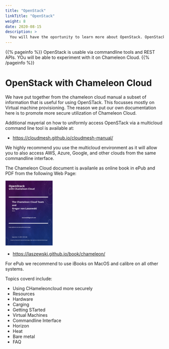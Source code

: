 ```yaml
---
title: "OpenStack"
linkTitle: "OpenStack"
weight: 8
date: 2020-08-15
description: >
  You will have the oportunity to learn more about OpenStack. OpenStack is a Cloud toolkit allowing you to do Bare metal and virtual machine provisioning. Show your user how to work through some end to end examples.
---
```


{{% pageinfo %}}
OpenStack is usable via commandline tools and REST APIs. YOu will be able to experiment with it on Chameleon Cloud. 
{{% /pageinfo %}}

# OpenStack with Chameleon Cloud

We have put together from the chameleon cloud manual a subset of
information that is useful for using OpenSTack. This focusses mostly
on Virtual machine provisioning. The reason we put our own
documentation here is to promote more secure utilization of Chameleon
Cloud.

Additional mayerial on how to uniformly access OpenSTack via a multicloud command line tool is available at:

* https://cloudmesh.github.io/cloudmesh-manual/

We highly recommend you use the multicloud environment as it will
allow you to also access AWS, Azure, Google, and other clouds from the
same commandline interface.


The Chameleon Cloud document is availanle as online book in ePub and PDF from the
following Web Page:

[<img class="special-img-class" style="width:30%" src="https://raw.githubusercontent.com/laszewski/laszewski.github.io/master/book/chameleon/featured.png"/>](https://laszewski.github.io/book/chameleon/)


* <https://laszewski.github.io/book/chameleon/>

For ePub we recommend to use iBooks on MacOS and calibre on all other systems.

Topics coverd include:

* Using CHameleoncloud more securely
* Resources
* Hardware
* Carging
* Getting STarted
* Virtual Machines
* Commandline Interface
* Horizon
* Heat
* Bare metal
* FAQ







  